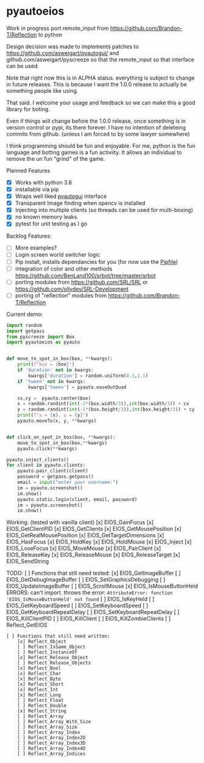 # pyautoeios

Work in progress port remote_input from https://github.com/Brandon-T/Reflection to python

Design decision was made to implements patches to https://github.com/asweigart/pyautogui/ and github.com/asweigart/pyscreeze so
that the remote_input so that interface can be used.


Note that right now this is in ALPHA status. everything is subject to change in
future releases. This is because I want the 1.0.0 release to actually be
something people like using.

That said. I welcome your usage and feedback so we can make this a good library
for boting.

Even if things will change before the 1.0.0 release, once something is in version
control or pypi, its there forever. I have no intention of deleteing commits from
github. (unless I am forced to by some lawyer somewhere)

I think programming should be fun and enjoyable. For me, python is the fun
language and botting games is a fun activiity. It allows an individual to remove
the un fun "grind" of the game.

Planned Features
  - [x] Works with python 3.8
  - [x] installable via pip
  - [x] Wraps well liked [pyautogui](https://github.com/asweigart/pyautogui/) interface
  - [x] Transparent Image finding when opencv is installed
  - [x] Injecting into multiple clients (so threads can be used for multi-boxing)
  - [x] no known memory leaks.
  - [x] pytest for unit testing as I go

Backlog Features:
  - [ ] More examples?
  - [ ] Login screen world switcher logic
  - [ ] Pip install, installs dependancies for you (for now use the [Pipfile](/Pipfile))
  - [ ] integration of color and other methods https://github.com/BenLand100/srbot/tree/master/srbot
  - [ ] porting modules from https://github.com/SRL/SRL or https://github.com/ollydev/SRL-Development
  - [ ] porting of "reflection" modules from https://github.com/Brandon-T/Reflection

Current demo:

```python
import random
import getpass
from pyscreeze import Box
import pyautoeios as pyauto


def move_to_spot_in_box(box, **kwargs):
    print(f"box = {box}")
    if 'duration' not in kwargs:
        kwargs['duration'] = random.uniform(0.3,1.1)
    if 'tween' not in kwargs:
        kwargs['tween'] = pyauto.easeOutQuad

    cx,cy =  pyauto.center(box)
    x = random.randint(int(-1*(box.width/3)),int(box.width/3)) + cx
    y = random.randint(int(-1*(box.height/3)),int(box.height/3)) + cy
    print(f"x = {x}, y = {y}")
    pyauto.moveTo(x, y, **kwargs)


def click_on_spot_in_box(box, **kwargs):
    move_to_spot_in_box(box,**kwargs)
    pyauto.click(**kwargs)

pyauto.inject_clients()
for client in pyauto.clients:
    pyauto.pair_client(client)
    password = getpass.getpass()
    email = input("enter your username:")
    im = pyauto.screenshot()
    im.show()
    pyauto.static.login(client, email, password)
    im = pyauto.screenshot()
    im.show()
```





Working: (tested with vanilla client)
    [x] EIOS_GainFocus
    [x] EIOS_GetClientPID
    [x] EIOS_GetClients
    [x] EIOS_GetMousePosition
    [x] EIOS_GetRealMousePosition
    [x] EIOS_GetTargetDimensions
    [x] EIOS_HasFocus
    [x] EIOS_HoldKey
    [x] EIOS_HoldMouse
    [x] EIOS_Inject
    [x] EIOS_LoseFocus
    [x] EIOS_MoveMouse
    [x] EIOS_PairClient
    [x] EIOS_ReleaseKey
    [x] EIOS_ReleaseMouse
    [x] EIOS_ReleaseTarget
    [x] EIOS_SendString

TODO:
    [ ] Functions that still need tested:
        [x] EIOS_GetImageBuffer
        [ ] EIOS_GetDebugImageBuffer
        [ ] EIOS_SetGraphicsDebugging
        [ ] EIOS_UpdateImageBuffer
        [ ] EIOS_ScrollMouse
        [x] EIOS_IsMouseButtonHeld
            ERRORS: can't import. throws the error:
            `AttributeError: function 'EIOS_IsMouseButtonHeld' not found`
        [ ] EIOS_IsKeyHeld
        [ ] EIOS_GetKeyboardSpeed
        [ ] EIOS_SetKeyboardSpeed
        [ ] EIOS_GetKeyboardRepeatDelay
        [ ] EIOS_SetKeyboardRepeatDelay
        [ ] EIOS_KillClientPID
        [ ] EIOS_KillClient
        [ ] EIOS_KillZombieClients
        [ ] Reflect_GetEIOS

    [ ] Functions that still need written:
        [x] Reflect_Object
        [ ] Reflect_IsSame_Object
        [ ] Reflect_InstanceOf
        [x] Reflect_Release_Object
        [ ] Reflect_Release_Objects
        [x] Reflect_Bool
        [x] Reflect_Char
        [x] Reflect_Byte
        [x] Reflect_Short
        [x] Reflect_Int
        [x] Reflect_Long
        [ ] Reflect_Float
        [ ] Reflect_Double
        [x] Reflect_String
        [ ] Reflect_Array
        [ ] Reflect_Array_With_Size
        [ ] Reflect_Array_Size
        [ ] Reflect_Array_Index
        [ ] Reflect_Array_Index2D
        [ ] Reflect_Array_Index3D
        [ ] Reflect_Array_Index4D
        [ ] Reflect_Array_Indices
